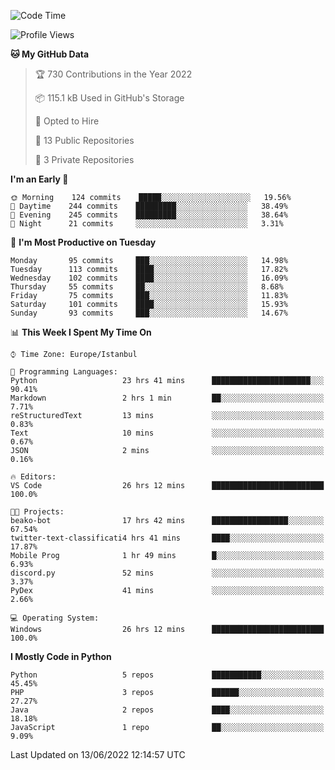 <!--START_SECTION:waka-->
![Code Time](http://img.shields.io/badge/Code%20Time-315%20hrs%2040%20mins-blue)

![Profile Views](http://img.shields.io/badge/Profile%20Views-0-blue)

**🐱 My GitHub Data** 

> 🏆 730 Contributions in the Year 2022
 > 
> 📦 115.1 kB Used in GitHub's Storage 
 > 
> 💼 Opted to Hire
 > 
> 📜 13 Public Repositories 
 > 
> 🔑 3 Private Repositories  
 > 
**I'm an Early 🐤** 

```text
🌞 Morning    124 commits    █████░░░░░░░░░░░░░░░░░░░░   19.56% 
🌆 Daytime    244 commits    █████████░░░░░░░░░░░░░░░░   38.49% 
🌃 Evening    245 commits    █████████░░░░░░░░░░░░░░░░   38.64% 
🌙 Night      21 commits     ░░░░░░░░░░░░░░░░░░░░░░░░░   3.31%

```
📅 **I'm Most Productive on Tuesday** 

```text
Monday       95 commits     ███░░░░░░░░░░░░░░░░░░░░░░   14.98% 
Tuesday      113 commits    ████░░░░░░░░░░░░░░░░░░░░░   17.82% 
Wednesday    102 commits    ████░░░░░░░░░░░░░░░░░░░░░   16.09% 
Thursday     55 commits     ██░░░░░░░░░░░░░░░░░░░░░░░   8.68% 
Friday       75 commits     ███░░░░░░░░░░░░░░░░░░░░░░   11.83% 
Saturday     101 commits    ████░░░░░░░░░░░░░░░░░░░░░   15.93% 
Sunday       93 commits     ███░░░░░░░░░░░░░░░░░░░░░░   14.67%

```


📊 **This Week I Spent My Time On** 

```text
⌚︎ Time Zone: Europe/Istanbul

💬 Programming Languages: 
Python                   23 hrs 41 mins      ██████████████████████░░░   90.41% 
Markdown                 2 hrs 1 min         ██░░░░░░░░░░░░░░░░░░░░░░░   7.71% 
reStructuredText         13 mins             ░░░░░░░░░░░░░░░░░░░░░░░░░   0.83% 
Text                     10 mins             ░░░░░░░░░░░░░░░░░░░░░░░░░   0.67% 
JSON                     2 mins              ░░░░░░░░░░░░░░░░░░░░░░░░░   0.16%

🔥 Editors: 
VS Code                  26 hrs 12 mins      █████████████████████████   100.0%

🐱‍💻 Projects: 
beako-bot                17 hrs 42 mins      █████████████████░░░░░░░░   67.54% 
twitter-text-classificati4 hrs 41 mins       ████░░░░░░░░░░░░░░░░░░░░░   17.87% 
Mobile Prog              1 hr 49 mins        █░░░░░░░░░░░░░░░░░░░░░░░░   6.93% 
discord.py               52 mins             ░░░░░░░░░░░░░░░░░░░░░░░░░   3.37% 
PyDex                    41 mins             ░░░░░░░░░░░░░░░░░░░░░░░░░   2.66%

💻 Operating System: 
Windows                  26 hrs 12 mins      █████████████████████████   100.0%

```

**I Mostly Code in Python** 

```text
Python                   5 repos             ███████████░░░░░░░░░░░░░░   45.45% 
PHP                      3 repos             ██████░░░░░░░░░░░░░░░░░░░   27.27% 
Java                     2 repos             ████░░░░░░░░░░░░░░░░░░░░░   18.18% 
JavaScript               1 repo              ██░░░░░░░░░░░░░░░░░░░░░░░   9.09%

```



 Last Updated on 13/06/2022 12:14:57 UTC
<!--END_SECTION:waka-->

<!--
**3nws/3nws** is a ✨ _special_ ✨ repository because its `README.md` (this file) appears on your GitHub profile.

Here are some ideas to get you started:

- 🔭 I’m currently working on ...
- 🌱 I’m currently learning ...
- 👯 I’m looking to collaborate on ...
- 🤔 I’m looking for help with ...
- 💬 Ask me about ...
- 📫 How to reach me: ...
- 😄 Pronouns: ...
- ⚡ Fun fact: ...
-->
